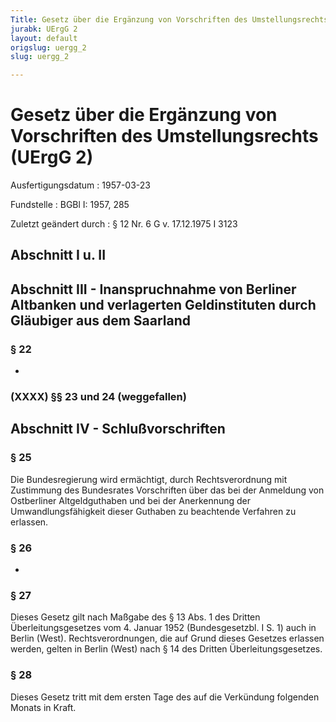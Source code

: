 ```yaml
---
Title: Gesetz über die Ergänzung von Vorschriften des Umstellungsrechts
jurabk: UErgG 2
layout: default
origslug: uergg_2
slug: uergg_2

---
```


# Gesetz über die Ergänzung von Vorschriften des Umstellungsrechts (UErgG 2)

Ausfertigungsdatum
:   1957-03-23

Fundstelle
:   BGBl I: 1957, 285

Zuletzt geändert durch
:   § 12 Nr. 6 G v. 17.12.1975 I 3123


## Abschnitt I u. II



## Abschnitt III - Inanspruchnahme von Berliner Altbanken und verlagerten Geldinstituten durch Gläubiger aus dem Saarland



### § 22

-


### (XXXX) §§ 23 und 24 (weggefallen)



## Abschnitt IV - Schlußvorschriften



### § 25

Die Bundesregierung wird ermächtigt, durch Rechtsverordnung mit Zustimmung des Bundesrates Vorschriften über das bei der Anmeldung von Ostberliner Altgeldguthaben und bei der Anerkennung der Umwandlungsfähigkeit dieser Guthaben zu beachtende Verfahren zu erlassen.


### § 26

-


### § 27

Dieses Gesetz gilt nach Maßgabe des § 13 Abs. 1 des Dritten Überleitungsgesetzes vom 4. Januar 1952 (Bundesgesetzbl. I S. 1) auch in Berlin (West). Rechtsverordnungen, die auf Grund dieses Gesetzes erlassen werden, gelten in Berlin (West) nach § 14 des Dritten Überleitungsgesetzes.


### § 28

Dieses Gesetz tritt mit dem ersten Tage des auf die Verkündung folgenden Monats in Kraft.

